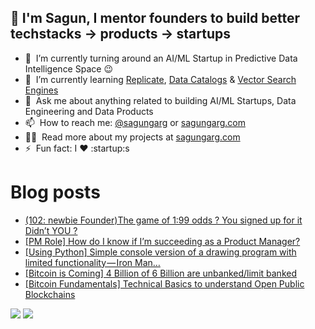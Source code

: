 ## 👋 I'm Sagun, I mentor founders to build better techstacks -> products -> startups

- 🔭 &nbsp;I’m currently turning around an AI/ML Startup in Predictive Data Intelligence Space :wink:
- 🌱 &nbsp;I’m currently learning [Replicate](https://replicate.ai/), [Data Catalogs](https://www.amundsen.io/) & [Vector Search Engines](https://github.com/semi-technologies/weaviate)
- 💬 &nbsp;Ask me about anything related to building AI/ML Startups, Data Engineering and Data Products
- 📫 &nbsp;How to reach me: [@sagungarg](https://twitter.com/sagungarg) or <a rel="me" href="https://sagungarg.com">sagungarg.com</a>
- 👨‍💻 &nbsp;Read more about my projects at [sagungarg.com](https://sagungarg.com/0-portfolio.html)
- ⚡ &nbsp;Fun fact: I :heart: :startup:s



# Blog posts
<!-- BLOG-POST-LIST:START -->
- [&lpar;102: newbie Founder&rpar;The game of 1:99 odds ? You signed up for it Didn’t YOU ?](https://medium.com/@sagungarg/102-newbie-founder-the-game-of-1-99-odds-you-signed-up-for-it-didnt-you-4c8ccc7d02f1?source=rss-a4d148c7e377------2)
- [[PM Role] How do I know if I’m succeeding as a Product Manager?](https://medium.com/@sagungarg/pm-role-how-do-i-know-if-im-succeeding-as-a-product-manager-6cf76f558983?source=rss-a4d148c7e377------2)
- [[Using Python] Simple console version of a drawing program with limited functionality — Iron Man…](https://medium.com/@sagungarg/using-python-simple-console-version-of-a-drawing-program-with-limited-functionality-iron-man-e4e12128dfb2?source=rss-a4d148c7e377------2)
- [[Bitcoin is Coming] 4 Billion of 6 Billion are unbanked/limit banked](https://medium.com/@sagungarg/4-billion-of-6-billion-are-unbanked-limit-banked-and-they-are-first-ones-to-get-disrupted-by-935deae8698a?source=rss-a4d148c7e377------2)
- [[Bitcoin Fundamentals] Technical Basics to understand Open Public Blockchains](https://medium.com/@sagungarg/bitcoin-fundamentals-technical-basics-to-understand-open-public-blockchains-3908ff8d3ee7?source=rss-a4d148c7e377------2)
<!-- BLOG-POST-LIST:END -->

![](https://komarev.com/ghpvc/?username=sagungargs15)
![](https://hit.yhype.me/github/profile?user_id=75983174)
